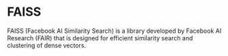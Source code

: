 # FAISS

FAISS (Facebook AI Similarity Search) is a library developed by Facebook AI Research (FAIR) that is designed for efficient similarity search and clustering of dense vectors.

